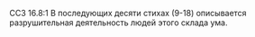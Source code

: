 ССЗ 16.8:1	В последующих десяти стихах (9-18) описывается разрушительная деятельность людей этого склада ума.
